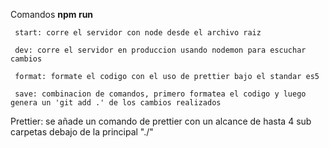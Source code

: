 Comandos **npm run**
`````
 start: corre el servidor con node desde el archivo raiz

 dev: corre el servidor en produccion usando nodemon para escuchar cambios

 format: formate el codigo con el uso de prettier bajo el standar es5

 save: combinacion de comandos, primero formatea el codigo y luego genera un 'git add .' de los cambios realizados
 `````

Prettier:
se añade un comando de prettier con un alcance de hasta 4 sub carpetas debajo de la principal "./"